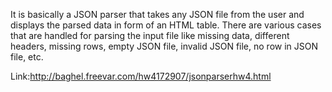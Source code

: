 It is basically a JSON parser that takes any JSON file from the user and displays the parsed data in form of an HTML table. There are various cases that are handled for parsing the input file like missing data, different headers, missing rows, empty JSON file, invalid JSON file, no row in JSON file, etc.

Link:http://baghel.freevar.com/hw4172907/jsonparserhw4.html
